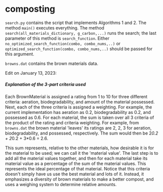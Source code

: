 # composting

```search.py``` contains the script that implements Algorithms 1 and 2.
The method ```main()``` executes everything. The method ```search(all_materials_dictionary, g_carbon,...)``` runs the search; the last parameter of this method is ```search_function```. Either ```no_optimized_search_function(combo, combo_nums,..)``` or ```optimized_search_function(combo, combo_nums,..)``` should be passed for this argument.

```browns.dat``` contains the brown materials data.



Edit on January 13, 2023:
##### Explanation of the 3-part criteria used
Each BrownMaterial is assigned a rating from 1 to 10 for three different criteria: aeration, biodegradability, and amount of the material possessed. Next, each of the three criteria is assigned a weighting. For example, the current implementation has aeration as 0.2, biodegradability as 0.2, and possessed as 0.6. For each material, the sum is taken over all 3 criteria of the product of the rating and criteria weighting. For example, from ```browns.dat``` the brown material 'leaves' its ratings are 2, 2, 3 for aeration, biodegradability, and possessed, respectively. The sum would then be 2*0.2 + 2*0.2 + 3*0.6 = 2.6. 

This sum represents, relative to the other materials, how desirable it is for the material to be used; we can call it the 'material value'. The last step is to add all the material values together, and then for each material take its material value as a percentage of the sum of the material values. This represents the ideal percentage of that material. Notice that this criteria doesn't simply have us use the best material and lots of it. Instead, it emphasizes a diversity of brown materials to make a better compost, and uses a weighing system to determine relative amounts.
